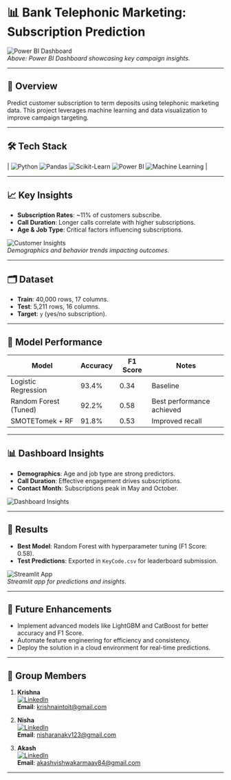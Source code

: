 # **📊 Bank Telephonic Marketing: Subscription Prediction**

![Power BI Dashboard](images/dashboard_overview.png)  
*Above: Power BI Dashboard showcasing key campaign insights.*

---

## **🔗 Overview**
Predict customer subscription to term deposits using telephonic marketing data. This project leverages machine learning and data visualization to improve campaign targeting.

---

## **🛠 Tech Stack**

| ![Python](https://img.shields.io/badge/Python-3776AB?style=for-the-badge&logo=python&logoColor=white)  ![Pandas](https://img.shields.io/badge/Pandas-150458?style=for-the-badge&logo=pandas&logoColor=white)  ![Scikit-Learn](https://img.shields.io/badge/Scikit--Learn-F7931E?style=for-the-badge&logo=scikit-learn&logoColor=white)  ![Power BI](https://img.shields.io/badge/Power_BI-F2C811?style=for-the-badge&logo=power-bi&logoColor=black)  ![Machine Learning](https://img.shields.io/badge/Machine%20Learning-FF6F61?style=for-the-badge&logo=appveyor&logoColor=white) |


---

## **📈 Key Insights**
- **Subscription Rates**: ~11% of customers subscribe.
- **Call Duration**: Longer calls correlate with higher subscriptions.
- **Age & Job Type**: Critical factors influencing subscriptions.

![Customer Insights](images/customer_insights.png)  
*Demographics and behavior trends impacting outcomes.*

---

## **🗂 Dataset**
- **Train**: 40,000 rows, 17 columns.
- **Test**: 5,211 rows, 16 columns.
- **Target**: `y` (yes/no subscription).

---

## **🤖 Model Performance**

| **Model**           | **Accuracy** | **F1 Score** | **Notes**                 |
|----------------------|--------------|--------------|---------------------------|
| Logistic Regression  | 93.4%        | 0.34         | Baseline                  |
| Random Forest (Tuned)| 92.2%        | 0.58         | Best performance achieved |
| SMOTETomek + RF      | 91.8%        | 0.53         | Improved recall           |

---

## **📊 Dashboard Insights**
- **Demographics**: Age and job type are strong predictors.  
- **Call Duration**: Effective engagement drives subscriptions.  
- **Contact Month**: Subscriptions peak in May and October.

![Dashboard Insights](images/dashboard_trends.png)

---

## **📌 Results**
- **Best Model**: Random Forest with hyperparameter tuning (F1 Score: 0.58).  
- **Test Predictions**: Exported in `KeyCode.csv` for leaderboard submission.

![Streamlit App](images/streamlit_app.png)  
*Streamlit app for predictions and insights.*

---

## **🔮 Future Enhancements**
- Implement advanced models like LightGBM and CatBoost for better accuracy and F1 Score.
- Automate feature engineering for efficiency and consistency.
- Deploy the solution in a cloud environment for real-time predictions.

---

## **👥 Group Members**

1. **Krishna**  
   [![LinkedIn](https://img.shields.io/badge/LinkedIn-0A66C2?style=for-the-badge&logo=linkedin&logoColor=white)](https://www.linkedin.com/in/krushna-chandra-nayak-b18a55176/)  
   **Email**: krishnaintoit@gmail.com  

2. **Nisha**  
   [![LinkedIn](https://img.shields.io/badge/LinkedIn-0A66C2?style=for-the-badge&logo=linkedin&logoColor=white)](https://www.linkedin.com/in/nisha-rana-185189216/)  
   **Email**: nisharanakv123@gmail.com

3. **Akash**  
   [![LinkedIn](https://img.shields.io/badge/LinkedIn-0A66C2?style=for-the-badge&logo=linkedin&logoColor=white)](https://www.linkedin.com/in/ananya-example)  
   **Email**:   akashvishwakarmaav84@gmail.com

---
